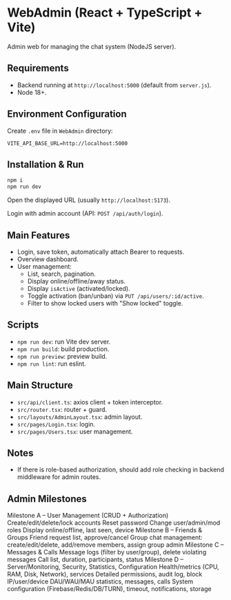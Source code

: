 # WebAdmin (React + TypeScript + Vite)

Admin web for managing the chat system (NodeJS server).

## Requirements
- Backend running at `http://localhost:5000` (default from `server.js`).
- Node 18+.

## Environment Configuration
Create `.env` file in `WebAdmin` directory:

```
VITE_API_BASE_URL=http://localhost:5000
```

## Installation & Run
```bash
npm i
npm run dev
```
Open the displayed URL (usually `http://localhost:5173`).

Login with admin account (API: `POST /api/auth/login`).

## Main Features
- Login, save token, automatically attach Bearer to requests.
- Overview dashboard.
- User management:
  - List, search, pagination.
  - Display online/offline/away status.
  - Display `isActive` (activated/locked).
  - Toggle activation (ban/unban) via `PUT /api/users/:id/active`.
  - Filter to show locked users with "Show locked" toggle.

## Scripts
- `npm run dev`: run Vite dev server.
- `npm run build`: build production.
- `npm run preview`: preview build.
- `npm run lint`: run eslint.

## Main Structure
- `src/api/client.ts`: axios client + token interceptor.
- `src/router.tsx`: router + guard.
- `src/layouts/AdminLayout.tsx`: admin layout.
- `src/pages/Login.tsx`: login.
- `src/pages/Users.tsx`: user management.

## Notes
- If there is role-based authorization, should add role checking in backend middleware for admin routes.

## Admin Milestones
Milestone A – User Management (CRUD + Authorization)
Create/edit/delete/lock accounts
Reset password
Change user/admin/mod roles
Display online/offline, last seen, device
Milestone B – Friends & Groups
Friend request list, approve/cancel
Group chat management: create/edit/delete, add/remove members, assign group admin
Milestone C – Messages & Calls
Message logs (filter by user/group), delete violating messages
Call list, duration, participants, status
Milestone D – Server/Monitoring, Security, Statistics, Configuration
Health/metrics (CPU, RAM, Disk, Network), services
Detailed permissions, audit log, block IP/user/device
DAU/WAU/MAU statistics, messages, calls
System configuration (Firebase/Redis/DB/TURN), timeout, notifications, storage